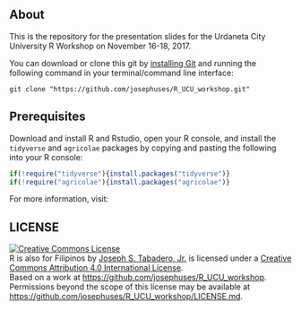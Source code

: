 ## About

This is the repository for the presentation slides for the Urdaneta City University R Workshop on November 16-18, 2017.

You can download or clone this git by [installing Git](https://git-scm.com/book/en/v2/Getting-Started-Installing-Git) and running the following command in your terminal/command line interface:


```
git clone "https://github.com/josephuses/R_UCU_workshop.git"
```

## Prerequisites

Download and install R and Rstudio, open your R console, and install the `tidyverse` and `agricolae` packages by copying and pasting the following into your R console:

```r
if(!require("tidyverse"){install.packages("tidyverse")}
if(!require("agricolae"){install.packages("agricolae")}
```

For more information, visit: 


## LICENSE

<a rel="license" href="http://creativecommons.org/licenses/by/4.0/"><img alt="Creative Commons License" style="border-width:0" src="https://i.creativecommons.org/l/by/4.0/88x31.png" /></a><br /><span xmlns:dct="http://purl.org/dc/terms/" property="dct:title">R is also for Filipinos</span> by <a xmlns:cc="http://creativecommons.org/ns#" href="https://github.com/josephuses/R_UCU_workshop" property="cc:attributionName" rel="cc:attributionURL">Joseph S. Tabadero, Jr.</a> is licensed under a <a rel="license" href="http://creativecommons.org/licenses/by/4.0/">Creative Commons Attribution 4.0 International License</a>.<br />Based on a work at <a xmlns:dct="http://purl.org/dc/terms/" href="https://github.com/josephuses/R_UCU_workshop" rel="dct:source">https://github.com/josephuses/R_UCU_workshop</a>.<br />Permissions beyond the scope of this license may be available at <a xmlns:cc="http://creativecommons.org/ns#" href="https://github.com/josephuses/R_UCU_workshop/LICENSE.md" rel="cc:morePermissions">https://github.com/josephuses/R_UCU_workshop/LICENSE.md</a>.


